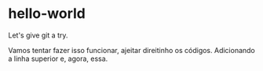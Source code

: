# hello-world
Let's give git a try.

Vamos tentar fazer isso funcionar, ajeitar direitinho os códigos.
Adicionando a linha superior e, agora, essa.
